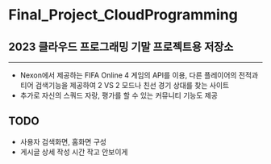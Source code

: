# Final_Project_CloudProgramming
## 2023 클라우드 프로그래밍 기말 프로젝트용 저장소
---
- Nexon에서 제공하는 FIFA Online 4 게임의 API를 이용, 다른 플레이어의 전적과 티어 검색기능을 제공하여 2 VS 2 모드나 친선 경기 상대를 찾는 사이트
- 추가로 자신의 스쿼드 자랑, 평가를 할 수 있는 커뮤니티 기능도 제공
## TODO
- 사용자 검색화면, 홈화면 구성
- 게시글 상세 작성 시간 작고 안보이게
